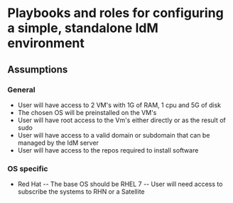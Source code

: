 # Playbooks and roles for configuring a simple, standalone IdM environment

## Assumptions

### General
- User will have access to 2 VM's with 1G of RAM, 1 cpu and 5G of disk
- The chosen OS will be preinstalled on the VM's
- User will have root access to the Vm's either directly or as the result of sudo
- User will have access to a valid domain or subdomain that can be managed by the IdM server
- User will have access to the repos required to install software

### OS specific
- Red Hat
-- The base OS should be RHEL 7
-- User will need access to subscribe the systems to RHN or a Satellite


